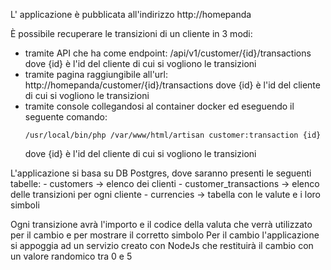 L' applicazione è pubblicata all'indirizzo http://homepanda

È possibile recuperare le transizioni di un cliente in 3 modi:
- tramite API che ha come endpoint: /api/v1/customer/{id}/transactions 
    dove {id} è l'id del cliente di cui si vogliono le transizioni
- tramite pagina raggiungibile all'url: http://homepanda/customer/{id}/transactions
    dove {id} è l'id del cliente di cui si vogliono le transizioni
- tramite console collegandosi al container docker ed eseguendo il seguente comando:
    ```
    /usr/local/bin/php /var/www/html/artisan customer:transaction {id}
    ```
    dove {id} è l'id del cliente di cui si vogliono le transizioni

L'applicazione si basa su DB Postgres, dove saranno presenti le seguenti tabelle:
    - customers -> elenco dei clienti
    - customer_transactions -> elenco delle transizioni per ogni cliente
    - currencies -> tabella con le valute e i loro simboli

Ogni transizione avrà l'importo e il codice della valuta che verrà utilizzato per il cambio e per mostrare il corretto simbolo
Per il cambio l'applicazione si appoggia ad un servizio creato con NodeJs che restituirà il cambio con un valore randomico tra 0 e 5